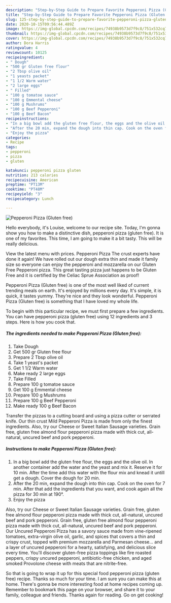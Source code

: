 ```yaml
---
description: "Step-by-Step Guide to Prepare Favorite Pepperoni Pizza (Gluten free)"
title: "Step-by-Step Guide to Prepare Favorite Pepperoni Pizza (Gluten free)"
slug: 125-step-by-step-guide-to-prepare-favorite-pepperoni-pizza-gluten-free
date: 2020-10-15T09:56:44.489Z
image: https://img-global.cpcdn.com/recipes/74938b9573d7f9c8/751x532cq70/pepperoni-pizza-gluten-free-recipe-main-photo.jpg
thumbnail: https://img-global.cpcdn.com/recipes/74938b9573d7f9c8/751x532cq70/pepperoni-pizza-gluten-free-recipe-main-photo.jpg
cover: https://img-global.cpcdn.com/recipes/74938b9573d7f9c8/751x532cq70/pepperoni-pizza-gluten-free-recipe-main-photo.jpg
author: Dora Harris
ratingvalue: 4
reviewcount: 10125
recipeingredient:
- " Dough"
- "500 gr Gluten free flour"
- "2 Tbsp olive oil"
- "1 yeasts packet"
- "1 1/2 Warm water"
- "2 large eggs"
- " Filled"
- "100 g tomatoe sauce"
- "100 g Emmental cheese"
- "100 g Mushrums"
- "100 g Beef Pepperoni"
- "100 g Beef Bacon"
recipeinstructions:
- "In a big bowl add the gluten free flour, the eggs and the olive oil. In another container add the water and the yeast and mix it. Reserve it for 10 min. After the time add this water with the flour mix and knead it untill get a dough. Cover the dough for 20 min."
- "After the 20 min, expand the dough into thin cap. Cook on the oven for 7 min. After that add the ingredients that you want, and cook again all the pizza for 30 min at 190°."
- "Enjoy the pizza"
categories:
- Recipe
tags:
- pepperoni
- pizza
- gluten

katakunci: pepperoni pizza gluten 
nutrition: 213 calories
recipecuisine: American
preptime: "PT13M"
cooktime: "PT48M"
recipeyield: "3"
recipecategory: Lunch

---
```



![Pepperoni Pizza (Gluten free)](https://img-global.cpcdn.com/recipes/74938b9573d7f9c8/751x532cq70/pepperoni-pizza-gluten-free-recipe-main-photo.jpg)

Hello everybody, it's Louise, welcome to our recipe site. Today, I'm gonna show you how to make a distinctive dish, pepperoni pizza (gluten free). It is one of my favorites. This time, I am going to make it a bit tasty. This will be really delicious.

View the latest menu with prices. Pepperoni Pizza The crust experts have done it again! We have rolled out our dough extra thin and made it family size so everyone can enjoy the pepperoni and mozzarella on our Gluten Free Pepperoni pizza. This great tasting pizza just happens to be Gluten Free and it is certified by the Celiac Sprue Association as proof!

Pepperoni Pizza (Gluten free) is one of the most well liked of current trending meals on earth. It's enjoyed by millions every day. It's simple, it is quick, it tastes yummy. They're nice and they look wonderful. Pepperoni Pizza (Gluten free) is something that I have loved my whole life.


To begin with this particular recipe, we must first prepare a few ingredients. You can have pepperoni pizza (gluten free) using 12 ingredients and 3 steps. Here is how you cook that.

<!--inarticleads1-->

##### The ingredients needed to make Pepperoni Pizza (Gluten free):

1. Take  Dough
1. Get 500 gr Gluten free flour
1. Prepare 2 Tbsp olive oil
1. Take 1 yeast&#39;s packet
1. Get 1 1/2 Warm water
1. Make ready 2 large eggs
1. Take  Filled
1. Prepare 100 g tomatoe sauce
1. Get 100 g Emmental cheese
1. Prepare 100 g Mushrums
1. Prepare 100 g Beef Pepperoni
1. Make ready 100 g Beef Bacon


Transfer the pizzas to a cutting board and using a pizza cutter or serrated knife. Our thin crust Mild Pepperoni Pizza is made from only the finest ingredients. Also, try our Cheese or Sweet Italian Sausage varieties. Grain free, gluten free almond flour pepperoni pizza made with thick cut, all-natural, uncured beef and pork pepperoni. 

<!--inarticleads2-->

##### Instructions to make Pepperoni Pizza (Gluten free):

1. In a big bowl add the gluten free flour, the eggs and the olive oil. In another container add the water and the yeast and mix it. Reserve it for 10 min. After the time add this water with the flour mix and knead it untill get a dough. Cover the dough for 20 min.
1. After the 20 min, expand the dough into thin cap. Cook on the oven for 7 min. After that add the ingredients that you want, and cook again all the pizza for 30 min at 190°.
1. Enjoy the pizza


Also, try our Cheese or Sweet Italian Sausage varieties. Grain free, gluten free almond flour pepperoni pizza made with thick cut, all-natural, uncured beef and pork pepperoni. Grain free, gluten free almond flour pepperoni pizza made with thick cut, all-natural, uncured beef and pork pepperoni. Our Uncured Pepperoni Pizza has a savory sauce made from vine-ripened tomatoes, extra-virgin olive oil, garlic, and spices that covers a thin and crispy crust, topped with premium mozzarella and Parmesan cheese… and a layer of uncured pepperoni for a hearty, satisfying, and delicious slice every time. You&#39;ll discover gluten-free pizza toppings like fire roasted peppers, crispy uncured pepperoni, antibiotic-free chicken, and aged smoked Provolone cheese with meats that are nitrite-free. 

So that is going to wrap it up for this special food pepperoni pizza (gluten free) recipe. Thanks so much for your time. I am sure you can make this at home. There's gonna be more interesting food at home recipes coming up. Remember to bookmark this page on your browser, and share it to your family, colleague and friends. Thanks again for reading. Go on get cooking!
